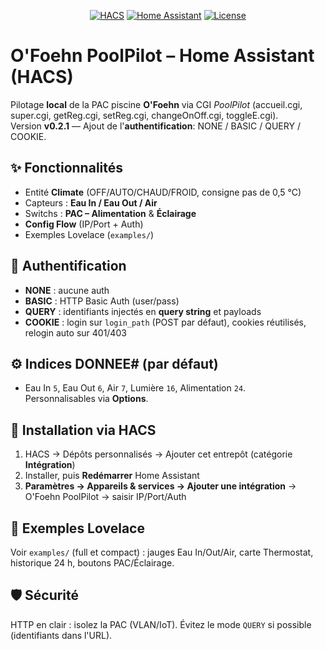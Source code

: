 <p align="center">
  <a href="#"><img alt="HACS" src="https://img.shields.io/badge/HACS-Custom-blue.svg"></a>
  <a href="#"><img alt="Home Assistant" src="https://img.shields.io/badge/Home%20Assistant-2024.6%2B-41BDF5"></a>
  <a href="#"><img alt="License" src="https://img.shields.io/badge/License-MIT-green.svg"></a>
</p>

# O'Foehn PoolPilot – Home Assistant (HACS)

Pilotage **local** de la PAC piscine **O'Foehn** via CGI *PoolPilot* (accueil.cgi, super.cgi, getReg.cgi, setReg.cgi, changeOnOff.cgi, toggleE.cgi).  
Version **v0.2.1** — Ajout de l'**authentification**: NONE / BASIC / QUERY / COOKIE.

## ✨ Fonctionnalités
- Entité **Climate** (OFF/AUTO/CHAUD/FROID, consigne pas de 0,5 °C)
- Capteurs : **Eau In / Eau Out / Air**
- Switchs : **PAC – Alimentation** & **Éclairage**
- **Config Flow** (IP/Port + Auth)
- Exemples Lovelace (`examples/`)

## 🔐 Authentification
- **NONE** : aucune auth
- **BASIC** : HTTP Basic Auth (user/pass)
- **QUERY** : identifiants injectés en **query string** et payloads
- **COOKIE** : login sur `login_path` (POST par défaut), cookies réutilisés, relogin auto sur 401/403

## ⚙️ Indices DONNEE# (par défaut)
- Eau In `5`, Eau Out `6`, Air `7`, Lumière `16`, Alimentation `24`.  
Personnalisables via **Options**.

## 🚀 Installation via HACS
1. HACS → Dépôts personnalisés → Ajouter cet entrepôt (catégorie **Intégration**)
2. Installer, puis **Redémarrer** Home Assistant
3. **Paramètres → Appareils & services → Ajouter une intégration** → O'Foehn PoolPilot → saisir IP/Port/Auth

## 🧩 Exemples Lovelace
Voir `examples/` (full et compact) : jauges Eau In/Out/Air, carte Thermostat, historique 24 h, boutons PAC/Éclairage.

## 🛡️ Sécurité
HTTP en clair : isolez la PAC (VLAN/IoT). Évitez le mode `QUERY` si possible (identifiants dans l'URL).